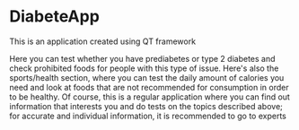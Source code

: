 # DiabeteApp
This is an application created using QT framework 

Here you can test whether you have prediabetes or type 2 diabetes and check prohibited foods for people with this type of issue. Here's also the sports/health section, where you can test the daily amount of calories you need and look at foods that are not recommended for consumption in order to be healthy. Of course, this is a regular application where you can find out information that interests you and do tests on the topics described above; for accurate and individual information, it is recommended to go to experts
